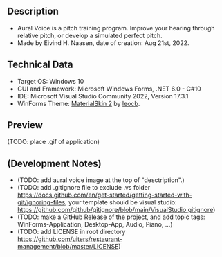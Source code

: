 ## Description
- Aural Voice is a pitch training program. Improve your hearing through relative pitch, or develop a simulated perfect pitch.
- Made by Eivind H. Naasen, date of creation: Aug 21st, 2022.

## Technical Data
- Target OS: Windows 10
- GUI and Framework: Microsoft Windows Forms, .NET 6.0 - C#10
- IDE: Microsoft Visual Studio Community 2022, Version 17.3.1
- WinForms Theme: [MaterialSkin 2](https://github.com/leocb/MaterialSkin) by [leocb](https://github.com/leocb/).

## Preview
(TODO: place .gif of application)

## (Development Notes)
- (TODO: add aural voice image at the top of "desctription".)
- (TODO: add .gitignore file to exclude .vs folder https://docs.github.com/en/get-started/getting-started-with-git/ignoring-files, your template should be visual studio: https://github.com/github/gitignore/blob/main/VisualStudio.gitignore)
- (TODO: make a GitHub Release of the project, and add topic tags: WinForms-Application, Desktop-App, Audio, Piano, ...)
- (TODO: add LICENSE in root directory https://github.com/uiters/restaurant-management/blob/master/LICENSE)
